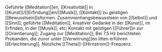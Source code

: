 Geführte [[Meditation]]en, [[Kreativität]] in [[Kunst]]/[[Erfindung]]en/[[Musik]], [[Kontakt]] zu geistigen [[Bewusstsein]]sformen.
Zusammenhangsbewusstsein von [[Selbst]] und [[Sinn]]; geführte [[Meditation]], kreativer Gedanke in der [[Kunst]], im Erfinden, in der [[Musik]], etc; Kontakt mit geistigen [[Führer]]n zur [[Orientierung]]; Zugang zur [[Meditation]]; Bei 7,5 Hz berichteten Probanden, die zuvor unter [[Verwirrung]]en litten erfuhren [[Erleichterung]]. Nützliche [[Theta]]-[[Hirnstrom]]-Frequenz.